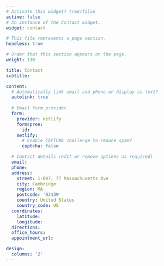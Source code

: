 ```yaml
---
# Activate this widget? true/false
active: false
# An instance of the Contact widget.
widget: contact

# This file represents a page section.
headless: true

# Order that this section appears on the page.
weight: 130

title: Contact
subtitle:

content:
  # Automatically link email and phone or display as text?
  autolink: true
  
  # Email form provider
  form:
    provider: netlify
    formspree:
      id:
    netlify:
      # Enable CAPTCHA challenge to reduce spam?
      captcha: false

  # Contact details (edit or remove options as required)
  email:
  phone: 
  address:
    street: 1-007, 77 Massachusetts Ave
    city: Cambridge
    region: MA
    postcode: '02139'
    country: United States
    country_code: US
  coordinates:
    latitude: 
    longitude: 
  directions: 
  office_hours:
  appointment_url: 

design:
  columns: '2'
---
```

